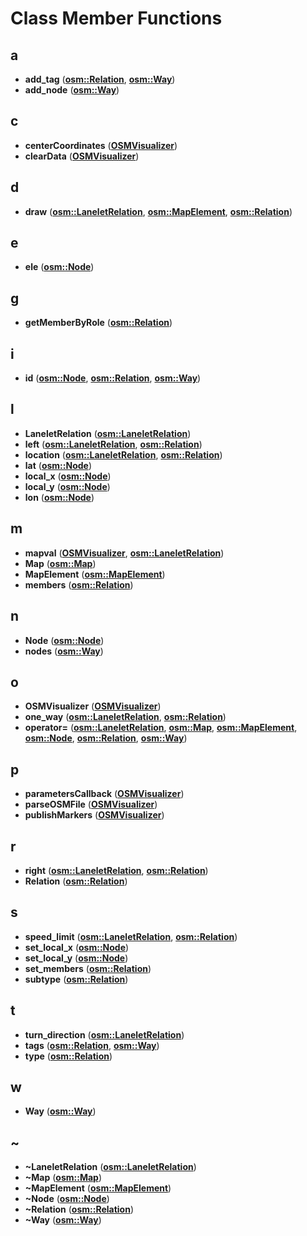 
# Class Member Functions



## a

* **add\_tag** ([**osm::Relation**](classosm_1_1Relation.md), [**osm::Way**](classosm_1_1Way.md))
* **add\_node** ([**osm::Way**](classosm_1_1Way.md))


## c

* **centerCoordinates** ([**OSMVisualizer**](classOSMVisualizer.md))
* **clearData** ([**OSMVisualizer**](classOSMVisualizer.md))


## d

* **draw** ([**osm::LaneletRelation**](classosm_1_1LaneletRelation.md), [**osm::MapElement**](classosm_1_1MapElement.md), [**osm::Relation**](classosm_1_1Relation.md))


## e

* **ele** ([**osm::Node**](classosm_1_1Node.md))


## g

* **getMemberByRole** ([**osm::Relation**](classosm_1_1Relation.md))


## i

* **id** ([**osm::Node**](classosm_1_1Node.md), [**osm::Relation**](classosm_1_1Relation.md), [**osm::Way**](classosm_1_1Way.md))


## l

* **LaneletRelation** ([**osm::LaneletRelation**](classosm_1_1LaneletRelation.md))
* **left** ([**osm::LaneletRelation**](classosm_1_1LaneletRelation.md), [**osm::Relation**](classosm_1_1Relation.md))
* **location** ([**osm::LaneletRelation**](classosm_1_1LaneletRelation.md), [**osm::Relation**](classosm_1_1Relation.md))
* **lat** ([**osm::Node**](classosm_1_1Node.md))
* **local\_x** ([**osm::Node**](classosm_1_1Node.md))
* **local\_y** ([**osm::Node**](classosm_1_1Node.md))
* **lon** ([**osm::Node**](classosm_1_1Node.md))


## m

* **mapval** ([**OSMVisualizer**](classOSMVisualizer.md), [**osm::LaneletRelation**](classosm_1_1LaneletRelation.md))
* **Map** ([**osm::Map**](classosm_1_1Map.md))
* **MapElement** ([**osm::MapElement**](classosm_1_1MapElement.md))
* **members** ([**osm::Relation**](classosm_1_1Relation.md))


## n

* **Node** ([**osm::Node**](classosm_1_1Node.md))
* **nodes** ([**osm::Way**](classosm_1_1Way.md))


## o

* **OSMVisualizer** ([**OSMVisualizer**](classOSMVisualizer.md))
* **one\_way** ([**osm::LaneletRelation**](classosm_1_1LaneletRelation.md), [**osm::Relation**](classosm_1_1Relation.md))
* **operator=** ([**osm::LaneletRelation**](classosm_1_1LaneletRelation.md), [**osm::Map**](classosm_1_1Map.md), [**osm::MapElement**](classosm_1_1MapElement.md), [**osm::Node**](classosm_1_1Node.md), [**osm::Relation**](classosm_1_1Relation.md), [**osm::Way**](classosm_1_1Way.md))


## p

* **parametersCallback** ([**OSMVisualizer**](classOSMVisualizer.md))
* **parseOSMFile** ([**OSMVisualizer**](classOSMVisualizer.md))
* **publishMarkers** ([**OSMVisualizer**](classOSMVisualizer.md))


## r

* **right** ([**osm::LaneletRelation**](classosm_1_1LaneletRelation.md), [**osm::Relation**](classosm_1_1Relation.md))
* **Relation** ([**osm::Relation**](classosm_1_1Relation.md))


## s

* **speed\_limit** ([**osm::LaneletRelation**](classosm_1_1LaneletRelation.md), [**osm::Relation**](classosm_1_1Relation.md))
* **set\_local\_x** ([**osm::Node**](classosm_1_1Node.md))
* **set\_local\_y** ([**osm::Node**](classosm_1_1Node.md))
* **set\_members** ([**osm::Relation**](classosm_1_1Relation.md))
* **subtype** ([**osm::Relation**](classosm_1_1Relation.md))


## t

* **turn\_direction** ([**osm::LaneletRelation**](classosm_1_1LaneletRelation.md))
* **tags** ([**osm::Relation**](classosm_1_1Relation.md), [**osm::Way**](classosm_1_1Way.md))
* **type** ([**osm::Relation**](classosm_1_1Relation.md))


## w

* **Way** ([**osm::Way**](classosm_1_1Way.md))


## ~

* **~LaneletRelation** ([**osm::LaneletRelation**](classosm_1_1LaneletRelation.md))
* **~Map** ([**osm::Map**](classosm_1_1Map.md))
* **~MapElement** ([**osm::MapElement**](classosm_1_1MapElement.md))
* **~Node** ([**osm::Node**](classosm_1_1Node.md))
* **~Relation** ([**osm::Relation**](classosm_1_1Relation.md))
* **~Way** ([**osm::Way**](classosm_1_1Way.md))




